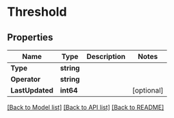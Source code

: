 # Threshold

## Properties

Name | Type | Description | Notes
------------ | ------------- | ------------- | -------------
**Type** | **string** |  | 
**Operator** | **string** |  | 
**LastUpdated** | **int64** |  | [optional] 

[[Back to Model list]](../README.md#documentation-for-models) [[Back to API list]](../README.md#documentation-for-api-endpoints) [[Back to README]](../README.md)


